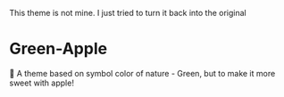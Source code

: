 
This theme is not mine. I just tried to turn it back into the original


# Green-Apple
🍏 A theme based on symbol color of nature - Green, but to make it more sweet with apple!
